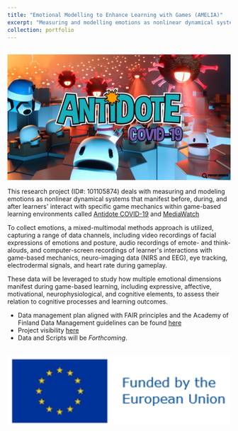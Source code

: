 ```yaml
---
title: "Emotional Modelling to Enhance Learning with Games (AMELIA)"
excerpt: "Measuring and modelling emotions as nonlinear dynamical systems with a game-based learning environment"
collection: portfolio
---
```


<br/><img src='/images/antidote-game.jpg'>

This research project (ID#: 101105874) deals with measuring and modeling emotions as nonlinear dynamical systems that manifest before, during, and after learners' interact with specific game mechanics within game-based learning environments called [Antidote COVID-19](https://iamtheshield.com/) and [MediaWatch](https://webpages.tuni.fi/gamelab/2022/mediawatch/)

To collect emotions, a mixed-multimodal methods approach is utilized, capturing a range of data channels, including video recordings of facial expressions of emotions and posture, audio recordings of emote- and think-alouds, and computer-screen recordings of learner's interactions with game-based mechanics, neuro-imaging data (NIRS and EEG), eye tracking, electrodermal signals, and heart rate during gameplay. 

These data will be leveraged to study how multiple emotional dimensions manifest during game-based learning, including expressive, affective, motivational, neurophysiological, and cognitive elements, to assess their relation to cognitive processes and learning outcomes.

  * Data management plan aligned with FAIR principles and the Academy of Finland Data Management guidelines can be found [here](https://drive.google.com/file/d/10TxAmMRpAzksR8msnFe0671mJ6VOqkN5/view?usp=sharing)
  * Project visibility [here](https://www.tuni.fi/en/research/emotional-modelling-enhance-learning-games)
  * Data and Scripts will be _Forthcoming_.

<br/><img src='/images/EUflag.png'>
